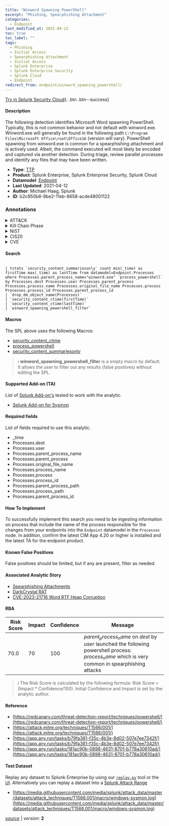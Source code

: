 ```yaml
---
title: "Winword Spawning PowerShell"
excerpt: "Phishing, Spearphishing Attachment"
categories:
  - Endpoint
last_modified_at: 2021-04-12
toc: true
toc_label: ""
tags:
  - Phishing
  - Initial Access
  - Spearphishing Attachment
  - Initial Access
  - Splunk Enterprise
  - Splunk Enterprise Security
  - Splunk Cloud
  - Endpoint
redirect_from: endpoint/winword_spawning_powershell/
---
```




[Try in Splunk Security Cloud](https://www.splunk.com/en_us/cyber-security.html){: .btn .btn--success}

#### Description

The following detection identifies Microsoft Word spawning PowerShell. Typically, this is not common behavior and not default with winword.exe. Winword.exe will generally be found in the following path `C:\Program Files\Microsoft Office\root\Office16` (version will vary). PowerShell spawning from winword.exe is common for a spearphishing attachment and is actively used. Albeit, the command executed will most likely be encoded and captured via another detection. During triage, review parallel processes and identify any files that may have been written.

- **Type**: [TTP](https://github.com/splunk/security_content/wiki/Detection-Analytic-Types)
- **Product**: Splunk Enterprise, Splunk Enterprise Security, Splunk Cloud
- **Datamodel**: [Endpoint](https://docs.splunk.com/Documentation/CIM/latest/User/Endpoint)
- **Last Updated**: 2021-04-12
- **Author**: Michael Haag, Splunk
- **ID**: b2c950b8-9be2-11eb-8658-acde48001122

### Annotations
<details>
  <summary>ATT&CK</summary>

<div markdown="1">

#### [ATT&CK](https://attack.mitre.org/)

| ID          | Technique   | Tactic         |
| ----------- | ----------- |--------------- |
| [T1566](https://attack.mitre.org/techniques/T1566/) | Phishing | Initial Access |

| [T1566.001](https://attack.mitre.org/techniques/T1566/001/) | Spearphishing Attachment | Initial Access |

</div>
</details>


<details>
  <summary>Kill Chain Phase</summary>

<div markdown="1">

* Exploitation


</div>
</details>


<details>
  <summary>NIST</summary>

<div markdown="1">



</div>
</details>

<details>
  <summary>CIS20</summary>

<div markdown="1">



</div>
</details>

<details>
  <summary>CVE</summary>

<div markdown="1">


</div>
</details>


#### Search

```

| tstats `security_content_summariesonly` count min(_time) as firstTime max(_time) as lastTime from datamodel=Endpoint.Processes where Processes.parent_process_name="winword.exe" `process_powershell` by Processes.dest Processes.user Processes.parent_process Processes.process_name Processes.original_file_name Processes.process Processes.process_id Processes.parent_process_id 
| `drop_dm_object_name(Processes)` 
| `security_content_ctime(firstTime)`
| `security_content_ctime(lastTime)` 
| `winword_spawning_powershell_filter`
```

#### Macros
The SPL above uses the following Macros:
* [security_content_ctime](https://github.com/splunk/security_content/blob/develop/macros/security_content_ctime.yml)
* [process_powershell](https://github.com/splunk/security_content/blob/develop/macros/process_powershell.yml)
* [security_content_summariesonly](https://github.com/splunk/security_content/blob/develop/macros/security_content_summariesonly.yml)

> :information_source:
> **winword_spawning_powershell_filter** is a empty macro by default. It allows the user to filter out any results (false positives) without editing the SPL.


#### Supported Add-on (TA)
List of [Splunk Add-on's](https://docs.splunk.com/Documentation/AddOns/released/Overview/AboutSplunkadd-ons) tested to work with the analytic.

* [Splunk Add-on for Sysmon](https://splunkbase.splunk.com/app/5709)


#### Required fields
List of fields required to use this analytic.
* _time
* Processes.dest
* Processes.user
* Processes.parent_process_name
* Processes.parent_process
* Processes.original_file_name
* Processes.process_name
* Processes.process
* Processes.process_id
* Processes.parent_process_path
* Processes.process_path
* Processes.parent_process_id



#### How To Implement
To successfully implement this search you need to be ingesting information on process that include the name of the process responsible for the changes from your endpoints into the `Endpoint` datamodel in the `Processes` node. In addition, confirm the latest CIM App 4.20 or higher is installed and the latest TA for the endpoint product.
#### Known False Positives
False positives should be limited, but if any are present, filter as needed.

#### Associated Analytic Story
* [Spearphishing Attachments](/stories/spearphishing_attachments)
* [DarkCrystal RAT](/stories/darkcrystal_rat)
* [CVE-2023-21716 Word RTF Heap Corruption](/stories/cve-2023-21716_word_rtf_heap_corruption)




#### RBA

| Risk Score  | Impact      | Confidence   | Message      |
| ----------- | ----------- |--------------|--------------|
| 70.0 | 70 | 100 | $parent_process_name$ on $dest$ by $user$ launched the following powershell process: $process_name$ which is very common in spearphishing attacks |


> :information_source:
> The Risk Score is calculated by the following formula: Risk Score = (Impact * Confidence/100). Initial Confidence and Impact is set by the analytic author.


#### Reference

* [https://redcanary.com/threat-detection-report/techniques/powershell/](https://redcanary.com/threat-detection-report/techniques/powershell/)
* [https://attack.mitre.org/techniques/T1566/001/](https://attack.mitre.org/techniques/T1566/001/)
* [https://app.any.run/tasks/b79fa381-f35c-4b3e-8d02-507e7ee7342f/](https://app.any.run/tasks/b79fa381-f35c-4b3e-8d02-507e7ee7342f/)
* [https://app.any.run/tasks/181ac90b-0898-4631-8701-b778a30610ad/](https://app.any.run/tasks/181ac90b-0898-4631-8701-b778a30610ad/)



#### Test Dataset
Replay any dataset to Splunk Enterprise by using our [`replay.py`](https://github.com/splunk/attack_data#using-replaypy) tool or the [UI](https://github.com/splunk/attack_data#using-ui).
Alternatively you can replay a dataset into a [Splunk Attack Range](https://github.com/splunk/attack_range#replay-dumps-into-attack-range-splunk-server)

* [https://media.githubusercontent.com/media/splunk/attack_data/master/datasets/attack_techniques/T1566.001/macro/windows-sysmon.log](https://media.githubusercontent.com/media/splunk/attack_data/master/datasets/attack_techniques/T1566.001/macro/windows-sysmon.log)



[*source*](https://github.com/splunk/security_content/tree/develop/detections/endpoint/winword_spawning_powershell.yml) \| *version*: **2**